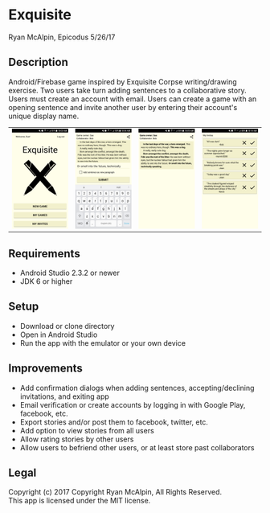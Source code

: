 # Exquisite
Ryan McAlpin, Epicodus 5/26/17

## Description
Android/Firebase game inspired by Exquisite Corpse writing/drawing exercise. Two users take turn adding sentences to a collaborative story. Users must create an account with email. Users can create a game with an opening sentence and invite another user by entering their account's unique display name.

|   |   |   |   |
| ------------- | ------------- | ------------- | ------------- |
| ![/../<screenshots>screenshot](screenshots/screenshot-home.png?raw=true "screenshot")   | ![/../<screenshots>screenshot](screenshots/screenshot-keyboard.png?raw=true "screenshot")  | ![/../<screenshots>screenshot](screenshots/screenshot-story.png?raw=true "screenshot") | ![/../<screenshots>screenshot](screenshots/screenshot-invites.png?raw=true "screenshot") |


## Requirements
* Android Studio 2.3.2 or newer
* JDK 6 or higher

## Setup
* Download or clone directory
* Open in Android Studio
* Run the app with the emulator or your own device

## Improvements
* Add confirmation dialogs when adding sentences, accepting/declining invitations, and exiting app
* Email verification or create accounts by logging in with Google Play, facebook, etc.
* Export stories and/or post them to facebook, twitter, etc.
* Add option to view stories from all users
* Allow rating stories by other users
* Allow users to befriend other users, or at least store past collaborators

## Legal
Copyright (c) 2017 Copyright Ryan McAlpin, All Rights Reserved.<br>
This app is licensed under the MIT license.
